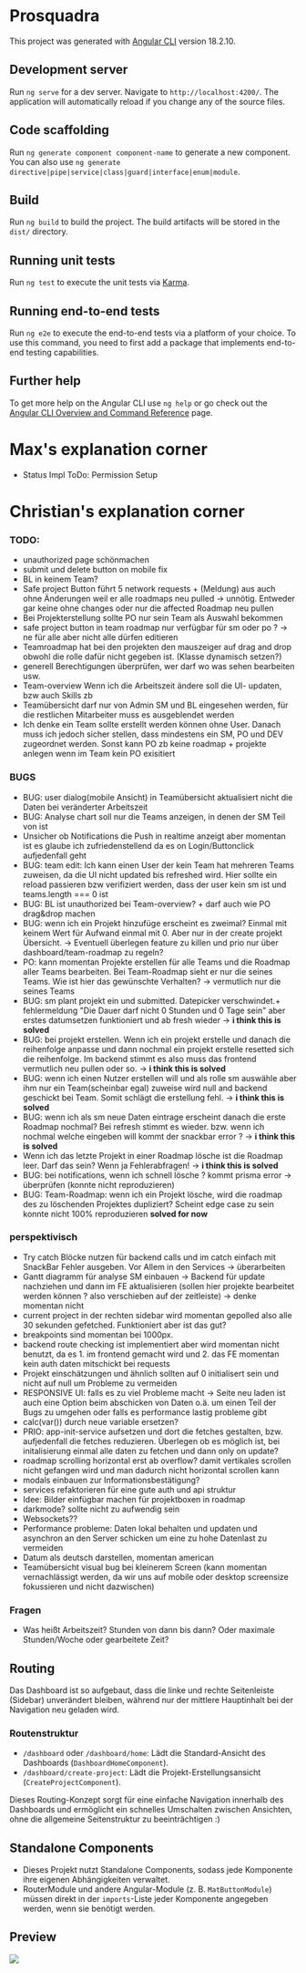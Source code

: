 # Prosquadra

This project was generated with [Angular CLI](https://github.com/angular/angular-cli) version 18.2.10.

## Development server

Run `ng serve` for a dev server. Navigate to `http://localhost:4200/`. The application will automatically reload if you change any of the source files.

## Code scaffolding

Run `ng generate component component-name` to generate a new component. You can also use `ng generate directive|pipe|service|class|guard|interface|enum|module`.

## Build

Run `ng build` to build the project. The build artifacts will be stored in the `dist/` directory.

## Running unit tests

Run `ng test` to execute the unit tests via [Karma](https://karma-runner.github.io).

## Running end-to-end tests

Run `ng e2e` to execute the end-to-end tests via a platform of your choice. To use this command, you need to first add a package that implements end-to-end testing capabilities.

## Further help

To get more help on the Angular CLI use `ng help` or go check out the [Angular CLI Overview and Command Reference](https://angular.dev/tools/cli) page.

# Max's explanation corner
- Status Impl ToDo: Permission Setup

# Christian's explanation corner

### TODO:

- unauthorized page schönmachen
- submit und delete button on mobile fix
- BL in keinem Team?
- Safe project Button führt 5 network requests + (Meldung) aus auch ohne Änderungen weil er alle roadmaps neu pulled -> unnötig. Entweder gar keine ohne changes oder nur die affected Roadmap neu pullen 
- Bei Projekterstellung sollte PO nur sein Team als Auswahl bekommen
- safe project button in team roadmap nur verfügbar für sm oder po ? -> ne für alle aber nicht alle dürfen editieren
- Teamroadmap hat bei den projekten den mauszeiger auf drag and drop obwohl die rolle dafür nicht gegeben ist. (Klasse dynamisch setzen?)
- generell Berechtigungen überprüfen, wer darf wo was sehen bearbeiten usw.
- Team-overview Wenn ich die Arbeitszeit ändere soll die UI- updaten, bzw auch Skills zb
- Teamübersicht darf nur von Admin SM und BL eingesehen werden, für die restlichen Mitarbeiter muss es ausgeblendet werden
- Ich denke ein Team sollte erstellt werden können ohne User. Danach muss ich jedoch sicher stellen, dass mindestens ein SM, PO und DEV zugeordnet werden. Sonst kann PO zb keine roadmap + projekte anlegen wenn im Team kein PO exisitiert

### BUGS

- BUG: user dialog(mobile Ansicht) in Teamübersicht aktualisiert nicht die Daten bei veränderter Arbeitszeit
- BUG: Analyse chart soll nur die Teams anzeigen, in denen der SM Teil von ist
- Unsicher ob Notifications die Push in realtime anzeigt aber momentan ist es glaube ich zufriedenstellend da es on Login/Buttonclick aufjedenfall geht
- BUG: team edit: Ich kann einen User der kein Team hat mehreren Teams zuweisen, da die UI nicht updated bis refreshed wird. Hier sollte ein reload passieren bzw verifiziert werden, dass der user kein sm ist und teams.length === 0 ist
- BUG: BL ist unauthorized bei Team-overview? + darf auch wie PO drag&drop machen
- BUG: wenn ich ein Projekt hinzufüge erscheint es zweimal? Einmal mit keinem Wert für Aufwand einmal mit 0. Aber nur in der create projekt Übersicht. -> Eventuell überlegen feature zu killen und prio nur über dashboard/team-roadmap zu regeln?
- PO: kann momentan Projekte erstellen für alle Teams und die Roadmap aller Teams bearbeiten. Bei Team-Roadmap sieht er nur die seines Teams. Wie ist hier das gewünschte Verhalten? -> vermutlich nur die seines Teams
- BUG: sm plant projekt ein und submitted. Datepicker verschwindet.+ fehlermeldung "Die Dauer darf nicht 0 Stunden und 0 Tage sein" aber erstes datumsetzen funktioniert und ab fresh wieder -> **i think this is solved**
- BUG: bei projekt erstellen. Wenn ich ein projekt erstelle und danach die reihenfolge anpasse und dann nochmal ein projekt erstelle resetted sich die reihenfolge. Im backend stimmt es also muss das frontend vermutlich neu pullen oder so. -> **i think this is solved**
- BUG: wenn ich einen Nutzer erstellen will und als rolle sm auswähle aber ihm nur ein Team(scheinbar egal) zuweise wird null and backend geschickt bei Team. Somit schlägt die erstellung fehl. -> **i think this is solved**
- BUG: wenn ich als sm neue Daten eintrage erscheint danach die erste Roadmap nochmal? Bei refresh stimmt es wieder. bzw. wenn ich nochmal welche eingeben will kommt der snackbar error ? -> **i think this is solved**
- Wenn ich das letzte Projekt in einer Roadmap lösche ist die Roadmap leer. Darf das sein? Wenn ja Fehlerabfragen! -> **i think this is solved**
- BUG: bei notifications, wenn ich schnell lösche ? kommt prisma error -> überprüfen (konnte nicht reproduzieren)
- BUG: Team-Roadmap: wenn ich ein Projekt lösche, wird die roadmap des zu löschenden Projektes dupliziert? Scheint edge case zu sein konnte nicht 100% reproduzieren **solved for now**


### perspektivisch

- Try catch Blöcke nutzen für backend calls und im catch einfach mit SnackBar Fehler ausgeben. Vor Allem in den Services -> überarbeiten
- Gantt diagramm für analyse SM einbauen -> Backend für update nachziehen und dann im FE aktualisieren (sollen hier projekte bearbeitet werden können ? also verschieben auf der zeitleiste) -> denke momentan nicht
- current project in der rechten sidebar wird momentan gepolled also alle 30 sekunden gefetched. Funktioniert aber ist das gut?
- breakpoints sind momentan bei 1000px.
- backend route checking ist implementiert aber wird momentan nicht benutzt, da es 1. im frontend gemacht wird und 2. das FE momentan kein auth daten mitschickt bei requests
- Projekt einschätzungen und ähnlich sollten auf 0 initialisert sein und nicht auf null um Probleme zu vermeiden
- RESPONSIVE UI: falls es zu viel Probleme macht -> Seite neu laden ist auch eine Option beim abschicken von Daten o.ä. um einen Teil der Bugs zu umgehen oder falls es performance lastig probleme gibt
- calc(var()) durch neue variable ersetzen?
- PRIO: app-init-service aufsetzen und dort die fetches gestalten, bzw. aufjedenfall die fetches reduzieren. Überlegen ob es möglich ist, bei initalisierung einmal alle daten zu fetchen und dann only on update?
- roadmap scrolling horizontal erst ab overflow? damit vertikales scrollen nicht gefangen wird und man dadurch nicht horizontal scrollen kann
- modals einbauen zur Informationsbestätigung?
- services refaktorieren für eine gute auth und api struktur
- Idee: Bilder einfügbar machen für projektboxen in roadmap
- darkmode? sollte nicht zu aufwendig sein
- Websockets??
- Performance probleme: Daten lokal behalten und updaten und asynchron an den Server schicken um eine zu hohe Datenlast zu vermeiden
- Datum als deutsch darstellen, momentan american
- Teamübersicht visual bug bei kleinerem Screen (kann momentan vernachlässigt werden, da wir uns auf mobile oder desktop screensize fokussieren und nicht dazwischen)

### Fragen

- Was heißt Arbeitszeit? Stunden von dann bis dann? Oder maximale Stunden/Woche oder gearbeitete Zeit?

## Routing

Das Dashboard ist so aufgebaut, dass die linke und rechte Seitenleiste (Sidebar) unverändert bleiben, während nur der mittlere Hauptinhalt bei der Navigation neu geladen wird.

### Routenstruktur

* ````/dashboard```` oder ````/dashboard/home````: Lädt die Standard-Ansicht des Dashboards (````DashboardHomeComponent````).
* ````/dashboard/create-project````: Lädt die Projekt-Erstellungsansicht (````CreateProjectComponent````).

Dieses Routing-Konzept sorgt für eine einfache Navigation innerhalb des Dashboards und ermöglicht ein schnelles Umschalten zwischen Ansichten, ohne die allgemeine Seitenstruktur zu beeinträchtigen :)

## Standalone Components

* Dieses Projekt nutzt Standalone Components, sodass jede Komponente ihre eigenen Abhängigkeiten verwaltet.
* RouterModule und andere Angular-Module (z. B. ````MatButtonModule````) müssen direkt in der ````imports````-Liste jeder Komponente angegeben werden, wenn sie benötigt werden.

## Preview

![](https://web06.iis.uni-bamberg.de/gitlab/wip2425g1/wip2425_g1/-/raw/main/prosquadra/readme_preview.gif)
